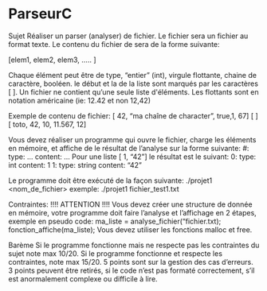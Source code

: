 # ParseurC

Sujet
Réaliser un parser (analyser) de fichier. Le fichier sera un fichier au format texte. Le contenu du fichier de sera de la forme suivante:

[elem1, elem2, elem3, ….. ]

Chaque élément peut être de type, “entier” (int), virgule flottante, chaine de caractère, booléen. le début et la de la liste sont marqués par les caractères [ ]. Un fichier ne contient qu’une seule liste d'éléments. Les flottants sont en notation américaine (ie: 12.42 et non 12,42)

Exemple de contenu de fichier: [ 42, “ma chaîne de character”, true,1, 67] [ ] [ toto, 42, 10, 11.567, 12]

Vous devez réaliser un programme qui ouvre le fichier, charge les éléments en mémoire, et affiche de le résultat de l’analyse sur la forme suivante: #: type: ... content: ... Pour une liste [ 1, “42”] le résultat est le suivant: 0: type: int content: 1 1: type: string content: “42”

Le programme doit être exécuté de la façon suivante: ./projet1 <nom_de_fichier> exemple: ./projet1 fichier_test1.txt

Contraintes: !!!! ATTENTION !!!! Vous devez créer une structure de donnée en mémoire, votre programme doit faire l’analyse et l’affichage en 2 étapes, exemple en pseudo code: ma_liste = analyse_fichier(“fichier.txt); fonction_affiche(ma_liste); Vous devez utiliser les fonctions malloc et free.

Barème Si le programme fonctionne mais ne respecte pas les contraintes du sujet note max 10/20. Si le programme fonctionne et respecte les contraintes, note max 15/20. 5 points sont sur la gestion des cas d’erreurs. 3 points peuvent être retirés, si le code n’est pas formaté correctement, s’il est anormalement complexe ou difficile à lire.
